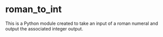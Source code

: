 # roman_to_int

This is a Python module created to take an input of a roman numeral and output the associated integer output.